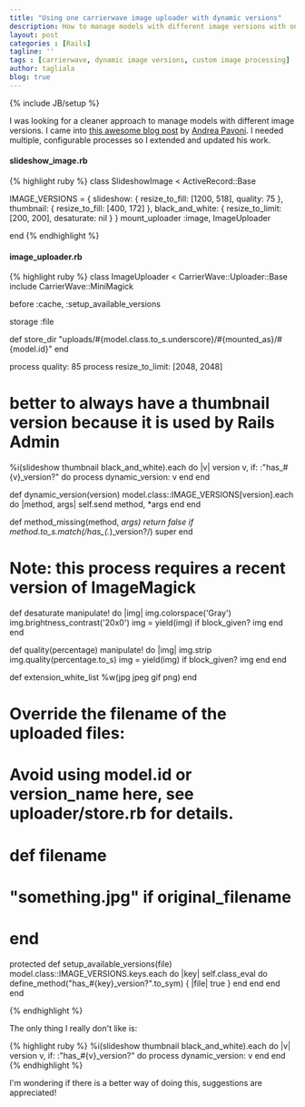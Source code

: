 ```yaml
---
title: "Using one carrierwave image uploader with dynamic versions"
description: How to manage models with different image versions with only one image uploader
layout: post
categories : [Rails]
tagline: ''
tags : [carrierwave, dynamic image versions, custom image processing]
author: tagliala
blog: true
---
```

{% include JB/setup %}

I was looking for a cleaner approach to manage models with different image versions. I came into [this awesome blog post](http://andreapavoni.com/blog/2012/3/using-one-carrierwave-image-uploader-with-different-sizes-on-several-models) by [Andrea Pavoni](http://andreapavoni.com/). I needed multiple, configurable processes so I extended and updated his work.

<!--more-->

#### slideshow_image.rb
{% highlight ruby %}
class SlideshowImage < ActiveRecord::Base

  IMAGE_VERSIONS = {
    slideshow: {
      resize_to_fill: [1200, 518],
      quality: 75
    },
    thumbnail: {
      resize_to_fill: [400, 172]
    },
    black_and_white: {
      resize_to_limit: [200, 200],
      desaturate: nil
    }
  }
  mount_uploader :image, ImageUploader

end
{% endhighlight %}

#### image_uploader.rb
{% highlight ruby %}
class ImageUploader < CarrierWave::Uploader::Base
  include CarrierWave::MiniMagick

  before :cache, :setup_available_versions

  storage :file

  def store_dir
    "uploads/#{model.class.to_s.underscore}/#{mounted_as}/#{model.id}"
  end

  process quality: 85
  process resize_to_limit: [2048, 2048]

  # better to always have a thumbnail version because it is used by Rails Admin
  %i(slideshow thumbnail black_and_white).each do |v|
    version v, if: :"has_#{v}_version?" do
      process dynamic_version: v
    end
  end

  def dynamic_version(version)
    model.class::IMAGE_VERSIONS[version].each do |method, args|
      self.send method, *args
    end
  end

  def method_missing(method, *args)
    return false if method.to_s.match(/has_(.*)_version\?/)
    super
  end

  # Note: this process requires a recent version of ImageMagick
  def desaturate
    manipulate! do |img|
      img.colorspace('Gray')
      img.brightness_contrast('20x0')
      img = yield(img) if block_given?
      img
    end
  end

  def quality(percentage)
    manipulate! do |img|
      img.strip
      img.quality(percentage.to_s)
      img = yield(img) if block_given?
      img
    end
  end

  def extension_white_list
    %w(jpg jpeg gif png)
  end

  # Override the filename of the uploaded files:
  # Avoid using model.id or version_name here, see uploader/store.rb for details.
  # def filename
  #   "something.jpg" if original_filename
  # end

  protected
  def setup_available_versions(file)
    model.class::IMAGE_VERSIONS.keys.each do |key|
      self.class_eval do
        define_method("has_#{key}_version?".to_sym) { |file| true }
      end
    end
  end
end

{% endhighlight %}

The only thing I really don't like is:

{% highlight ruby %}
%i(slideshow thumbnail black_and_white).each do |v|
  version v, if: :"has_#{v}_version?" do
    process dynamic_version: v
  end
end
{% endhighlight %}

I'm wondering if there is a better way of doing this, suggestions are appreciated!
